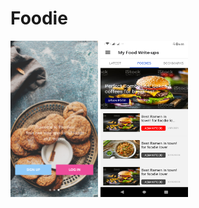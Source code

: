 # Foodie

<img src="assets/images/screen1.png" width="140" height="250" /> <img src="assets/images/screen2.png" width="140" height="250" />